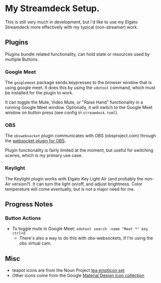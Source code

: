 # My Streamdeck Setup.

This is still very much in development, but i'd like to use my Elgato Streamdeck
more effectively with my typical (non-streamer) work.

## Plugins

Plugins bundle related functionality, can hold state or resources used by multiple Buttons.

### Google Meet

The `googlemeet` package sends keypresses to the browser window that is using
google meet. It does this by using the `xdotool` command, which must be
installed for the plugin to work.

It can toggle the Mute, Video Mute, or "Raise Hand" functionality in a running Google Meet window.
Optionally, it will switch to the Google Meet window on button press (see config in `streamdeck.toml`).

### OBS

The `obswebsocket` plugin communicates with OBS (obsproject.com) through the
[websocket plugin for
OBS](https://obsproject.com/forum/resources/obs-websocket-remote-control-obs-studio-from-websockets.466/).

Plugin functionality is fairly limited at the moment, but useful for switching
scenes, which is my primary use case.

### Keylight

The Keylight plugin works with Elgato Key Light Air (and probably the non-Air
version?). It can turn the light on/off, and adjust brightness. Color
temperature will come eventually, but is not a major need for me.

## Progress Notes

### Button Actions
* To toggle mute in Google Meet:
    `xdotool search -name "Meet *" key ctrl+d`
    * There's also a way to do this with obs-websockets, If I'm using the obs virtual cam.

## Misc
- teapot icons are from the Noun Project [tea emoticon set](https://thenounproject.com/aomam/collection/teapot-emoticons-line)
- Other icons come from the Google [Material Design Icon collection](https://fonts.google.com/icons)